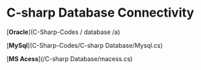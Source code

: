 # C-sharp Database Connectivity

[**Oracle**](C-Sharp-Codes
/
database
/a)

[**MySql**](C-Sharp-Codes/C-sharp Database/Mysql.cs)

[**MS Acess**](/C-sharp Database/macess.cs)
